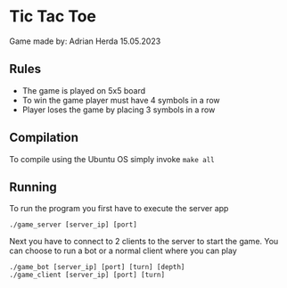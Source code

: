 # Tic Tac Toe
Game made by:
Adrian Herda
15.05.2023

## Rules
* The game is played on 5x5 board
* To win the game player must have 4 symbols in a row
* Player loses the game by placing 3 symbols in a row

## Compilation
To compile using the Ubuntu OS simply invoke `make all`

## Running
To run the program you first have to execute the server app
```
./game_server [server_ip] [port]
```
Next you have to connect to 2 clients to the server to start the game. You can choose to run a bot or a normal client where you can play
```
./game_bot [server_ip] [port] [turn] [depth]
./game_client [server_ip] [port] [turn]
```